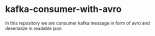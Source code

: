 # kafka-consumer-with-avro
In this repository we are consumer kafka message in form of avro and deserialize in readable json
